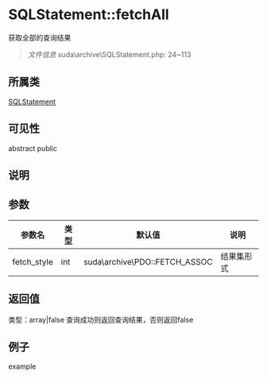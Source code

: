 # SQLStatement::fetchAll
获取全部的查询结果
> *文件信息* suda\archive\SQLStatement.php: 24~113
## 所属类 

[SQLStatement](../SQLStatement.md)

## 可见性

abstract  public  
## 说明



## 参数

| 参数名 | 类型 | 默认值 | 说明 |
|--------|-----|-------|-------|
| fetch_style |  int | suda\archive\PDO::FETCH_ASSOC |  结果集形式 |

## 返回值
类型：array|false
 查询成功则返回查询结果，否则返回false

## 例子

example